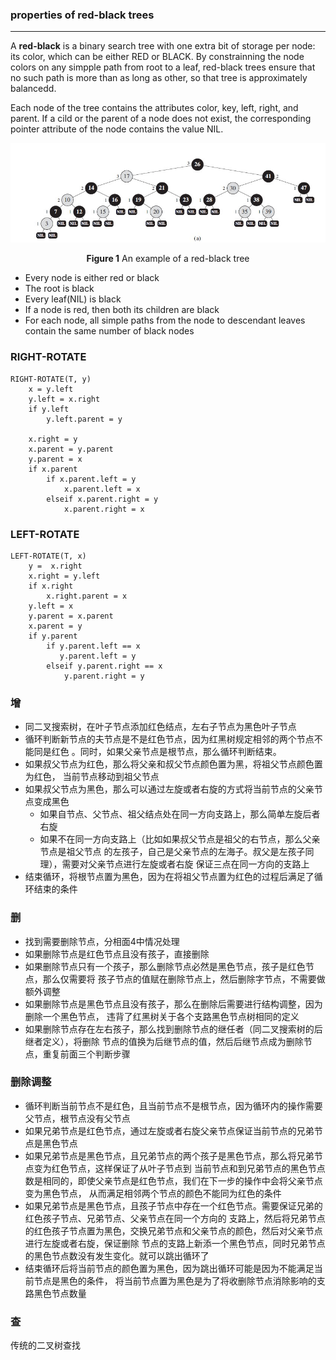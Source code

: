 ### properties of red-black trees
---------------------
A **red-black** is a binary search tree with one extra bit of storage per node:
its color, which can be either RED or BLACK. By constrainning the node colors
on any simpple path from root to a leaf, red-black trees ensure that no such
path is more than as long as other, so that tree is approximately balancedd.

Each node of the tree contains the attributes color, key, left, right, and parent.
If a cild or the parent of a node does not exist, the corresponding pointer attribute
of the node contains the value NIL.

![](./imgs/red-black-tree.jpg)
<center><b>Figure 1</b> An example of a red-black tree</center>

* Every node is either red or black
* The root is black
* Every leaf(NIL) is black
* If a node is red, then both its children are black
* For each node, all simple paths from the node to descendant leaves contain
the same number of black nodes

### RIGHT-ROTATE
```
RIGHT-ROTATE(T, y)
    x = y.left
    y.left = x.right
    if y.left
        y.left.parent = y

    x.right = y
    x.parent = y.parent
    y.parent = x
    if x.parent
        if x.parent.left = y
            x.parent.left = x
        elseif x.parent.right = y
            x.parent.right = x
```

### LEFT-ROTATE
```
LEFT-ROTATE(T, x)
    y =  x.right
    x.right = y.left
    if x.right
        x.right.parent = x
    y.left = x
    y.parent = x.parent
    x.parent = y
    if y.parent 
        if y.parent.left == x
           y.parent.left = y
        elseif y.parent.right == x
            y.parent.right = y
```

### 增
- 同二叉搜索树，在叶子节点添加红色结点，左右子节点为黑色叶子节点
- 循环判断新节点的夫节点是不是红色节点，因为红黑树规定相邻的两个节点不能同是红色
。同时，如果父亲节点是根节点，那么循环判断结束。
- 如果叔父节点为红色，那么将父亲和叔父节点颜色置为黑，将祖父节点颜色置为红色，
当前节点移动到祖父节点
- 如果叔父节点为黑色，那么可以通过左旋或者右旋的方式将当前节点的父亲节点变成黑色
    - 如果自节点、父节点、祖父结点处在同一方向支路上，那么简单左旋后者右旋
    - 如果不在同一方向支路上（比如如果叔父节点是祖父的右节点，那么父亲节点是祖父节点
    的左孩子，自己是父亲节点的左海子。叔父是左孩子同理），需要对父亲节点进行左旋或者右旋
    保证三点在同一方向的支路上
- 结束循环，将根节点置为黑色，因为在将祖父节点置为红色的过程后满足了循环结束的条件
### 删
- 找到需要删除节点，分相面4中情况处理
- 如果删除节点是红色节点且没有孩子，直接删除
- 如果删除节点只有一个孩子，那么删除节点必然是黑色节点，孩子是红色节点，那么仅需要将
孩子节点的值赋在删除节点上，然后删除字节点，不需要做额外调整
- 如果删除节点是黑色节点且没有孩子，那么在删除后需要进行结构调整，因为删除一个黑色节点，
违背了红黑树关于各个支路黑色节点树相同的定义
- 如果删除节点存在左右孩子，那么找到删除节点的继任者（同二叉搜索树的后继者定义），将删除
节点的值换为后继节点的值，然后后继节点成为删除节点，重复前面三个判断步骤

### 删除调整
- 循环判断当前节点不是红色，且当前节点不是根节点，因为循环内的操作需要父节点，根节点没有父节点
- 如果兄弟节点是红色节点，通过左旋或者右旋父亲节点保证当前节点的兄弟节点是黑色节点
- 如果兄弟节点是黑色节点，且兄弟节点的两个孩子是黑色节点，那么将兄弟节点变为红色节点，这样保证了从叶子节点到
当前节点和到兄弟节点的黑色节点数是相同的，即使父亲节点是红色节点，我们在下一步的操作中会将父亲节点变为黑色节点，
从而满足相邻两个节点的颜色不能同为红色的条件
- 如果兄弟节点是黑色节点，且孩子节点中存在一个红色节点。需要保证兄弟的红色孩子节点、兄弟节点、父亲节点在同一个方向的
支路上，然后将兄弟节点的红色孩子节点置为黑色，交换兄弟节点和父亲节点的颜色，然后对父亲节点进行左旋或者右旋，保证删除
节点的支路上新添一个黑色节点，同时兄弟节点的黑色节点数没有发生变化。就可以跳出循环了
- 结束循环后将当前节点的颜色置为黑色，因为跳出循环可能是因为不能满足当前节点是黑色的条件，
将当前节点置为黑色是为了将收删除节点消除影响的支路黑色节点数量
### 查
传统的二叉树查找
